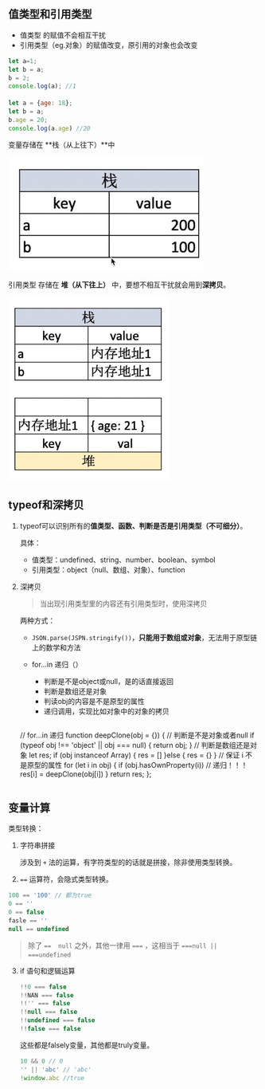 ## 值类型和引用类型

- 值类型 的赋值不会相互干扰
- 引用类型（eg.对象）的赋值改变，原引用的对象也会改变

```js
let a=1;
let b = a;
b = 2;
console.log(a); //1

let a = {age: 18};
let b = a;
b.age = 20;
console.log(a.age) //20
```

变量存储在 **栈（从上往下）**中

![image-20200215215825115](res/image-20200215215825115.png)

引用类型 存储在 **堆（从下往上）** 中，要想不相互干扰就会用到**深拷贝**。

![image-20200215220010389](res/image-20200215220010389.png)

## typeof和深拷贝

1. typeof可以识别所有的**值类型、函数、判断是否是引用类型（不可细分）**。

   具体：

   - 值类型：undefined、string、number、boolean、symbol
   - 引用类型：object（null、数组、对象）、function

2. 深拷贝

   > 当出现引用类型里的内容还有引用类型时，使用深拷贝

   两种方式：

   - `JSON.parse(JSPN.stringify())`，**只能用于数组或对象**，无法用于原型链上的数学和方法
   - for...in 递归（）
     - 判断是不是object或null，是的话直接返回
     - 判断是数组还是对象
     - 判读obj的内容是不是原型的属性
     - 递归调用，实现比如对象中的对象的拷贝

     ```js
   // for...in 递归
   function deepClone(obj = {}) {
       // 判断是不是对象或者null
       if (typeof obj !== 'object' || obj === null) {
      return obj;
       }
       // 判断是数组还是对象
       let res;
       if (obj instanceof Array) {
      res = []
       }else {
      res = {}
       }
       // 保证 i 不是原型的属性
       for (let i in obj) {
      if (obj.hasOwnProperty(i))
      // 递归！！！
        res[i] = deepClone(obj[i])
       }
       return res;
   };
     ```

## 变量计算

类型转换：

1. 字符串拼接

   涉及到 `+` 法的运算，有字符类型的的话就是拼接，除非使用类型转换。

2.  `==` 运算符，会隐式类型转换。

   ```js
   100 == '100' // 都为true
   0 == ''
   0 == false
   fasle == ''
   null == undefined
   ```

   > 除了 `==  null` 之外，其他一律用 `===`  ，这相当于 `===null || ===undefined`

3. if 语句和逻辑运算

   ```js
   !!0 === false
   !!NAN === false
   !!'' === false
   !!null === false
   !!undefined === false
   !!false === false
   ```

   这些都是falsely变量，其他都是truly变量。

   ```js
   10 && 0 // 0
   '' || 'abc' // 'abc'
   !window.abc //true
   ```

   


